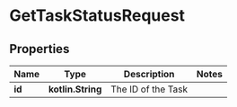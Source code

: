 
# GetTaskStatusRequest

## Properties
Name | Type | Description | Notes
------------ | ------------- | ------------- | -------------
**id** | **kotlin.String** | The ID of the Task | 




